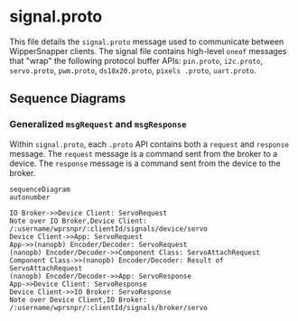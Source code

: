 
# signal.proto

This file details the `signal.proto` message used to communicate between WipperSnapper clients. The signal file contains high-level `oneof` messages that "wrap" the following protocol buffer APIs: `pin.proto`, `i2c.proto`, `servo.proto`, `pwm.proto`, `ds18x20.proto`, `pixels .proto`, `uart.proto`.

## Sequence Diagrams

### Generalized `msgRequest` and `msgResponse`

Within `signal.proto`, each `.proto` API contains both a `request` and `response` message. The `request` message is a command sent from the broker to a device. The `response` message is a command sent from the device to the broker.

```mermaid
sequenceDiagram
autonumber

IO Broker->>Device Client: ServoRequest
Note over IO Broker,Device Client: /:username/wprsnpr/:clientId/signals/device/servo
Device Client->>App: ServoRequest
App->>(nanopb) Encoder/Decoder: ServoRequest
(nanopb) Encoder/Decoder->>Component Class: ServoAttachRequest 
Component Class->>(nanopb) Encoder/Decoder: Result of ServoAttachRequest
(nanopb) Encoder/Decoder->>App: ServoResponse
App->>Device Client: ServoResponse
Device Client->>IO Broker: ServoResponse
Note over Device Client,IO Broker: /:username/wprsnpr/:clientId/signals/broker/servo
```
